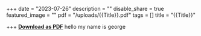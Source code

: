 +++
date = "2023-07-26"
description = ""
disable_share = true
featured_image = ""
pdf = "/uploads/{{Title}}.pdf"
tags = []
title = "{{Title}}"

+++
[**Download as PDF**](/uploads/{{Title}}.pdf)
hello my name is george


